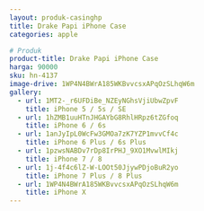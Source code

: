 ```yaml
---
layout: produk-casinghp
title: Drake Papi iPhone Case
categories: apple

# Produk
product-title: Drake Papi iPhone Case
harga: 90000
sku: hn-4137
image-drive: 1WP4N4BWrA185WKBvvcsxAPqOzSLhqW6m
gallery:
  - url: 1MT2-_r6UFDiBe_NZEyNGhsVjiUbwZpvF
    title: iPhone 5 / 5s / SE
  - url: 1hZMB1uuHTnJHGAYbG8RhlHRpz6tZGfoq
    title: iPhone 6 / 6s
  - url: 1anJyIpL0WcFw3GMOa7zK7YZP1mvvCf4c
    title: iPhone 6 Plus / 6s Plus
  - url: 1pzwsNABDv7rDp8IrPHJ_9XO1MvwlMIkj
    title: iPhone 7 / 8
  - url: 1j-4f4c6lZ-W-LOOt50JjywPDjoBuR2yo
    title: iPhone 7 Plus / 8 Plus
  - url: 1WP4N4BWrA185WKBvvcsxAPqOzSLhqW6m
    title: iPhone X
---
```

